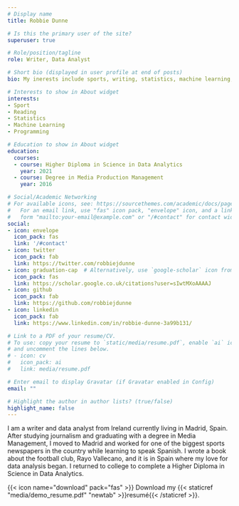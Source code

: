 ```yaml
---
# Display name
title: Robbie Dunne

# Is this the primary user of the site?
superuser: true

# Role/position/tagline
role: Writer, Data Analyst

# Short bio (displayed in user profile at end of posts)
bio: My inerests include sports, writing, statistics, machine learning, data visualisation and culture.

# Interests to show in About widget
interests:
- Sport
- Reading
- Statistics
- Machine Learning
- Programming

# Education to show in About widget
education:
  courses:
  - course: Higher Diploma in Science in Data Analytics
    year: 2021
  - course: Degree in Media Production Management
    year: 2016

# Social/Academic Networking
# For available icons, see: https://sourcethemes.com/academic/docs/page-builder/#icons
#   For an email link, use "fas" icon pack, "envelope" icon, and a link in the
#   form "mailto:your-email@example.com" or "/#contact" for contact widget.
social:
- icon: envelope
  icon_pack: fas
  link: '/#contact'
- icon: twitter
  icon_pack: fab
  link: https://twitter.com/robbiejdunne
- icon: graduation-cap  # Alternatively, use `google-scholar` icon from `ai` icon pack
  icon_pack: fas
  link: https://scholar.google.co.uk/citations?user=sIwtMXoAAAAJ
- icon: github
  icon_pack: fab
  link: https://github.com/robbiejdunne
- icon: linkedin
  icon_pack: fab
  link: https://www.linkedin.com/in/robbie-dunne-3a99b131/

# Link to a PDF of your resume/CV.
# To use: copy your resume to `static/media/resume.pdf`, enable `ai` icons in `params.toml`, 
# and uncomment the lines below.
# - icon: cv
#   icon_pack: ai
#   link: media/resume.pdf

# Enter email to display Gravatar (if Gravatar enabled in Config)
email: ""

# Highlight the author in author lists? (true/false)
highlight_name: false
---
```


I am a writer and data analyst from Ireland currently living in Madrid, Spain. After studying journalism and graduating with a degree in Media Management, I moved to Madrid and worked for one of the biggest sports newspapers in the country while learning to speak Spanish. I wrote a book about the football club, Rayo Vallecano, and it is in Spain where my love for data analysis began. I returned to college to complete a Higher Diploma in Science in Data Analytics.

{{< icon name="download" pack="fas" >}} Download my {{< staticref "media/demo_resume.pdf" "newtab" >}}resumé{{< /staticref >}}.
